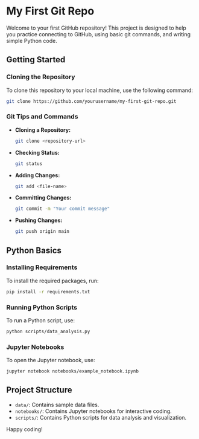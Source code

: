 # My First Git Repo

Welcome to your first GitHub repository! This project is designed to help you practice connecting to GitHub, using basic git commands, and writing simple Python code.

## Getting Started

### Cloning the Repository

To clone this repository to your local machine, use the following command:

```bash
git clone https://github.com/yourusername/my-first-git-repo.git
```

### Git Tips and Commands

- **Cloning a Repository:**
  ```bash
  git clone <repository-url>
  ```
- **Checking Status:**
  ```bash
  git status
  ```
- **Adding Changes:**
  ```bash
  git add <file-name>
  ```
- **Committing Changes:**
  ```bash
  git commit -m "Your commit message"
  ```
- **Pushing Changes:**
  ```bash
  git push origin main
  ```

## Python Basics

### Installing Requirements

To install the required packages, run:
```bash
pip install -r requirements.txt
```

### Running Python Scripts

To run a Python script, use:
```bash
python scripts/data_analysis.py
```

### Jupyter Notebooks

To open the Jupyter notebook, use:
```bash
jupyter notebook notebooks/example_notebook.ipynb
```

## Project Structure

- `data/`: Contains sample data files.
- `notebooks/`: Contains Jupyter notebooks for interactive coding.
- `scripts/`: Contains Python scripts for data analysis and visualization.

Happy coding!
